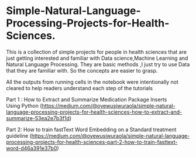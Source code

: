 # Simple-Natural-Language-Processing-Projects-for-Health-Sciences.
This is a collection of simple projects for people in health sciences that are just getting interested and familiar with Data science,Machine Learning and Natural Language Processing.
They are basic methods ,I just try to use Data that they are familiar with. So the concepts are easier to grasp.

All the outputs from running cells in the notebook were intentionally not cleared to help readers understand each step of the tutorials

Part 1 : How to Extract and Summarize Medication Package Inserts Using Python (https://medium.com/@oyewusiwuraola/simple-natural-language-processing-projects-for-health-sciences-how-to-extract-and-summarize-53ea2e7b3f1d)

Part 2: How to train fastText Word Embedding on a Standard treatment guideline (https://medium.com/@oyewusiwuraola/simple-natural-language-processing-projects-for-health-sciences-part-2-how-to-train-fasttext-word-d46a391e37b0)
